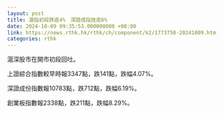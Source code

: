 ```yaml
---
layout: post
title: 滬指初段跌逾4%　深證成指挫逾6%
date: 2024-10-09 09:35:53.000000000 +08:00
link: https://news.rthk.hk/rthk/ch/component/k2/1773750-20241009.htm
categories: rthk
---
```


滬深股市在開市初段回吐。

上證綜合指數較早時報3347點，跌141點，跌幅4.07%。

深證成份指數報10783點，跌712點，跌幅6.19%。

創業板指數報2338點，跌211點，跌幅8.29%。
